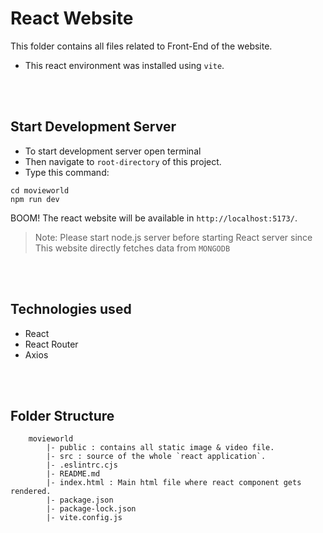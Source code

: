 # React Website
This folder contains all files related to Front-End of the website.
* This react environment was installed using `vite`.

<br>
<br>

## Start Development Server
* To start development server open terminal
* Then navigate to `root-directory` of this project.
* Type this command: 
```
cd movieworld
npm run dev
```
BOOM! The react website will be available in `http://localhost:5173/`.
> Note: Please start node.js server before starting React server since This website directly fetches data from `MONGODB`

<br>
<br>


## Technologies used

* React 
* React Router
* Axios 

<br>
<br>

## Folder Structure
```
    movieworld
        |- public : contains all static image & video file.
        |- src : source of the whole `react application`.
        |- .eslintrc.cjs
        |- README.md
        |- index.html : Main html file where react component gets rendered.
        |- package.json
        |- package-lock.json
        |- vite.config.js 
```
